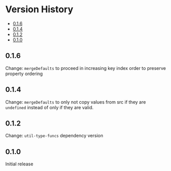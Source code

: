 # Version History

[TOC]: # " "

- [0.1.6](#016)
- [0.1.4](#014)
- [0.1.2](#012)
- [0.1.0](#010)


## 0.1.6

Change: `mergeDefaults` to proceed in increasing key index order to preserve property ordering

## 0.1.4

Change: `mergeDefaults` to only not copy values from src if they are `undefined` instead of only
if they are valid.

## 0.1.2

Change: `util-type-funcs` dependency version

## 0.1.0

Initial release

